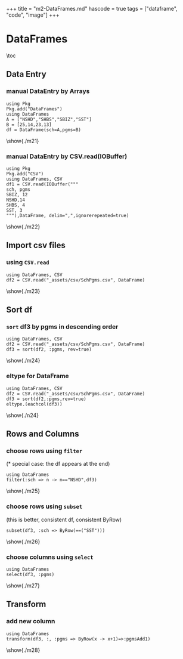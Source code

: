 +++
title = "m2-DataFrames.md"
hascode = true
tags = ["dataframe", "code", "image"]
+++

# DataFrames

\toc

## Data Entry
### manual DataEntry by Arrays

```julia:./m21
using Pkg
Pkg.add("DataFrames")
using DataFrames
A = ["NSHD","SHBS","SBIZ","SST"]
B = [25,14,23,13]
df = DataFrame(sch=A,pgms=B)
```

\show{./m21}

### manual DataEntry by CSV.read(IOBuffer)

```julia:./m22
using Pkg
Pkg.add("CSV")
using DataFrames, CSV
df1 = CSV.read(IOBuffer("""
sch, pgms
SBIZ, 12
NSHD,14
SHBS, 4
SST, 3
"""),DataFrame, delim=",",ignorerepeated=true)
```

\show{./m22}

## Import csv files 
### using `CSV.read` 
<!-- SchPgms.csv is in the _assets/scripts foldern -->

```julia:./m23
using DataFrames, CSV
df2 = CSV.read("_assets/csv/SchPgms.csv", DataFrame)
```

\show{./m23}

## Sort df
### `sort` df3 by pgms in descending order

```julia:./m24
using DataFrames, CSV
df2 = CSV.read("_assets/csv/SchPgms.csv", DataFrame)
df3 = sort(df2, :pgms, rev=true)
```

\show{./m24}

### eltype for DataFrame

```julia:./n24
using DataFrames, CSV
df2 = CSV.read("_assets/csv/SchPgms.csv", DataFrame)
df3 = sort(df2,:pgms,rev=true)
eltype.(eachcol(df3))
```
\show{./n24}

## Rows and Columns
### choose rows using `filter`

(\* special case: the df appears at the end)

```julia:./m25
using DataFrames
filter(:sch => n -> n=="NSHD",df3)
```

\show{./m25}

### choose rows using `subset`

(this is better, consistent df, consistent ByRow)

```julia:./m26
subset(df3, :sch => ByRow(==("SST")))
```

\show{./m26}

### choose columns using `select`

```julia:./m27
using DataFrames
select(df3, :pgms)
```

\show{./m27}

## Transform

### add new column

```julia:./m28
using DataFrames
transform(df3, :, :pgms => ByRow(x -> x+1)=>:pgmsAdd1)
```

\show{./m28}
